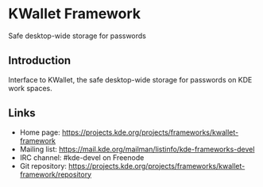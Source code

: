 # KWallet Framework

Safe desktop-wide storage for passwords

## Introduction

Interface to KWallet, the safe desktop-wide storage for passwords on KDE work
spaces.

## Links

- Home page: <https://projects.kde.org/projects/frameworks/kwallet-framework>
- Mailing list: <https://mail.kde.org/mailman/listinfo/kde-frameworks-devel>
- IRC channel: #kde-devel on Freenode
- Git repository: <https://projects.kde.org/projects/frameworks/kwallet-framework/repository>
